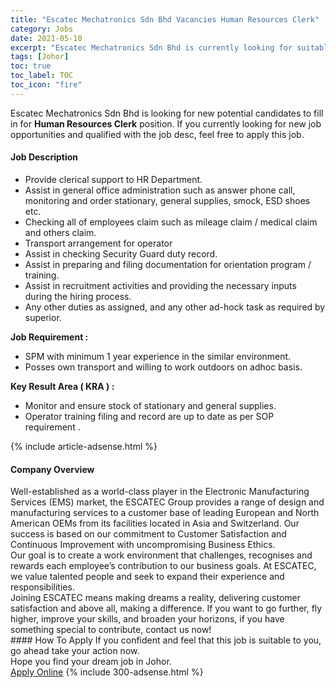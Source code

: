```yaml
---
title: "Escatec Mechatronics Sdn Bhd Vacancies Human Resources Clerk" 
category: Jobs 
date: 2021-05-10 
excerpt: "Escatec Mechatronics Sdn Bhd is currently looking for suitable person to fill in the Human Resources Clerk which based in Johor" 
tags: [Johor] 
toc: true 
toc_label: TOC 
toc_icon: "fire" 
--- 
```


<p>Escatec Mechatronics Sdn Bhd is looking for new potential candidates to fill in for <b>Human Resources Clerk</b> position. If you currently looking for new job opportunities and qualified with the job desc, feel free to apply this job.
</p><div><div><h4>Job Description</h4></div><div><div><span><div><ul><li>Provide clerical support to HR Department.</li><li>Assist in general office administration such as answer phone call, monitoring and order stationary, general supplies, smock, ESD shoes etc.</li><li>Checking all of employees claim such as mileage claim / medical claim and others claim.</li><li>Transport arrangement for operator</li><li>Assist in checking Security Guard duty record.</li><li>Assist in preparing and filing documentation for orientation program / training.</li><li>Assist in recruitment activities and providing the necessary inputs during the hiring process.</li><li>Any other duties as assigned, and any other ad-hock task as required by superior.</li></ul><p><strong>Job Requirement :</strong></p><ul><li>SPM with minimum 1 year experience in the similar environment.</li><li>Posses own transport and willing to work outdoors on adhoc basis.</li></ul><p><strong>Key Result Area ( KRA ) :</strong></p><ul><li>Monitor and ensure stock of stationary and general supplies.</li><li>Operator training filing and record are up to date as per SOP requirement .</li></ul></div></span></div></div></div> 
{% include article-adsense.html %} 
<div><div><h4>Company Overview</h4></div><div><div><span><div><div>Well-established as a world-class player in the Electronic Manufacturing Services (EMS) market, the ESCATEC Group provides a range of design and manufacturing services to a customer base of leading European and North American OEMs from its facilities located in Asia and Switzerland. Our success is based on our commitment to Customer Satisfaction and Continuous Improvement with uncompromising Business Ethics.</div>
<div>Our goal is to create a work environment that challenges, recognises and rewards each employee&#8217;s contribution to our business goals. At ESCATEC, we value talented people and seek to expand their experience and responsibilities.</div>
<div>Joining ESCATEC means making dreams a reality, delivering customer satisfaction and above all, making a difference. If you want to go further, fly higher, improve your skills, and broaden your horizons, if you have something special to contribute, contact us now!</div></div></span></div></div></div> 
#### How To Apply 
If you confident and feel that this job is suitable to you, go ahead take your action now. <br/> 
Hope you find your dream job in Johor. <br/> 
<a href="https://www.jobstreet.com.my/en/job/human-resources-clerk-4562188?jobId=jobstreet-my-job-4562188&" class="btn btn--info" target="_blank" rel="nofollow noopenner">Apply Online</a> 
{% include 300-adsense.html %} 
